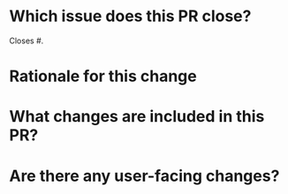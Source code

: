 # Which issue does this PR close?

<!--
We generally require a GitHub issue to be filed for all bug fixes and enhancements. You can link an issue to this PR using the GitHub syntax. For example `Closes #123` indicates that this PR will close issue #123.
-->

Closes #.

# Rationale for this change

<!--
Why are you proposing this change? If this is already explained clearly in the issue then this section is not needed.
Explaining clearly why changes are proposed helps reviewers understand your changes and offer better suggestions for fixes.
-->

# What changes are included in this PR?

<!--
There is no need to duplicate the description in the issue here but it is sometimes worth providing a summary of the individual changes in this PR.
-->

# Are there any user-facing changes?


<!--
If there are user-facing changes then we may require documentation to be updated before approving the PR.
-->

<!---
If there are any breaking changes to public APIs, please add the `breaking-changes` label.
-->

